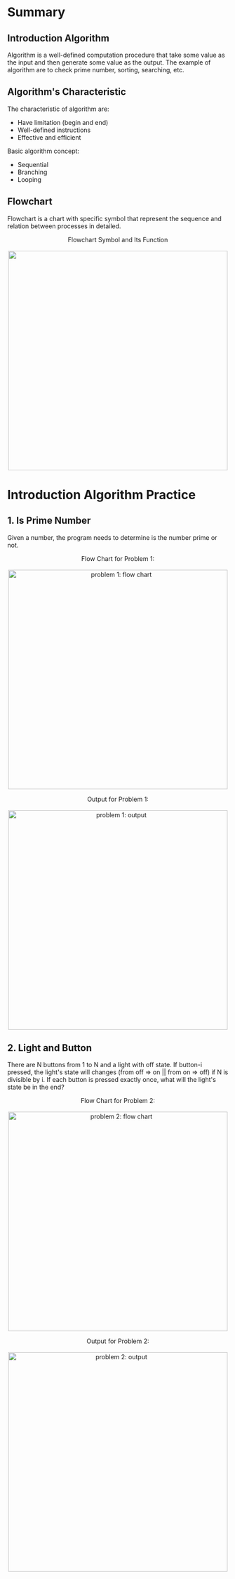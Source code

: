 # Summary

## Introduction Algorithm

Algorithm is a well-defined computation procedure that take some value as the input and then generate some value as the output. The example of algorithm are to check prime number, sorting, searching, etc.

## Algorithm's Characteristic

The characteristic of algorithm are:

- Have limitation (begin and end)
- Well-defined instructions
- Effective and efficient

Basic algorithm concept:

- Sequential
- Branching
- Looping

## Flowchart

Flowchart is a chart with specific symbol that represent the sequence and relation between processes in detailed.

<p align="center">
    Flowchart Symbol and Its Function
    <br><br>
    <img src="https://i.pinimg.com/originals/99/91/24/9991246baa761e7cede10df3113d9193.jpg" width="500"/>
</p>

# Introduction Algorithm Practice

## 1. Is Prime Number

Given a number, the program needs to determine is the number prime or not.

<p align="center">
    Flow Chart for Problem 1:
    <br><br>
    <img src="./screenshots/problem1_flowchart.png" alt="problem 1: flow chart" width="500"/>
</p>

<p align="center">
    Output for Problem 1:
    <br><br>
    <img src="./screenshots/problem1.png" alt="problem 1: output" width="500"/>
</p>

## 2. Light and Button

There are N buttons from 1 to N and a light with off state. If button-i pressed, the light's state will changes (from off => on || from on => off) if N is divisible by i. If each button is pressed exactly once, what will the light's state be in the end?

<p align="center">
    Flow Chart for Problem 2:
    <br><br>
    <img src="./screenshots/problem2_flowchart.png" alt="problem 2: flow chart" width="500"/>
</p>

<p align="center">
    Output for Problem 2:
    <br><br>
    <img src="./screenshots/problem2.png" alt="problem 2: output" width="500"/>
</p>
